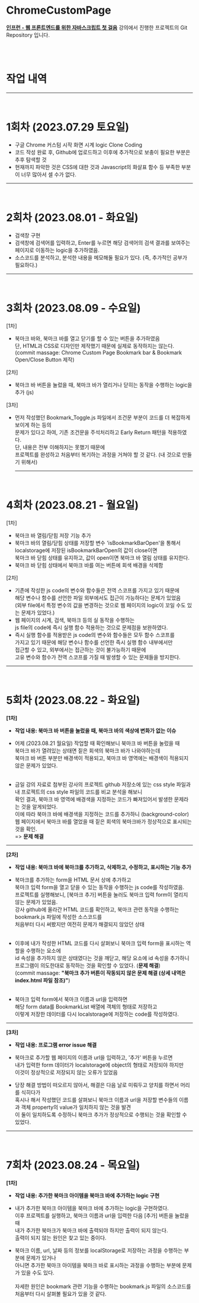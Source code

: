 # ChromeCustomPage
<b><a href="https://inf.run/eUPT">인프런 - 웹 프론트엔드를 위한 자바스크립트 첫 걸음</a></b> 강의에서 진행한 프로젝트의 Git Repository 입니다.

<br/><br/>

# 작업 내역
<hr/>
<br/>

# 1회차 (2023.07.29 토요일)

- 구글 Chrome 커스텀 시작 화면 시계 logic Clone Coding <br/>
- 코드 작성 완료 후, Github에 업로드하고 이후에 추가적으로 보충이 필요한 부분은 추후 탐색할 것
- 현재까지 파악한 것은 CSS에 대한 것과 Javascript의 화살표 함수 등 부족한 부분이 너무 많아서 셀 수가 없다.
<hr/>
<br/>

# 2회차 (2023.08.01 - 화요일)

- 검색창 구현
- 검색창에 검색어를 입력하고, Enter를 누르면 해당 검색어의 검색 결과를 보여주는 페이지로 이동하는 logic을 추가하였음.
- 소스코드를 분석하고, 분석한 내용을 메모해둘 필요가 있다. (즉, 추가적인 공부가 필요하다.)
<hr/><br/>

# 3회차 (2023.08.09 - 수요일)

[1차]
- 북마크 바와, 북마크 바를 열고 닫기를 할 수 있는 버튼을 추가하였음<br/>
  단, HTML과 CSS로 디자인만 제작했기 때문에 실제로 동작하지는 않는다.<br/>
(commit massage: Chrome Custom Page Bookmark bar & Bookmark Open/Close Button 제작)

[2차]
- 북마크 바 버튼을 눌렀을 때, 북마크 바가 열리거나 닫히는 동작을 수행하는 logic을 추가 (js)

[3차]
- 먼저 작성했던 Bookmark_Toggle.js 파일에서 조건문 부분이 코드를 더 복잡하게 보이게 하는 등의 <br/>
  문제가 있다고 하여, 기존 조건문을 주석처리하고 Early Return 패턴을 적용하였다. <br/>
  단, 내용은 전부 이해하지는 못했기 때문에 <br/>
  프로젝트를 완성하고 처음부터 복기하는 과정을 거쳐야 할 것 같다. (내 것으로 만들기 위해서)
  <hr/><br/>
 
# 4회차 (2023.08.21 - 월요일)

[1차]
- 북마크 바 열림/닫힘 저장 기능 추가
- 북마크 바의 열림/닫힘 상태를 저장할 변수 'isBookmarkBarOpen'을 통해서 <br/>
  localstorage에 저장된 isBookmarkBarOpen의 값이 close이면 <br/>
  북마크 바 닫힘 상태를 유지하고, 값이 open이면 북마크 바 열림 상태를 유지한다.
- 북마크 바 닫힘 상태에서 북마크 바를 여는 버튼에 회색 배경을 삭제함 <br>

[2차]
- 기존에 작성한 js code의 변수와 함수들은 전역 스코프를 가지고 있기 때문에 <br/>
  해당 변수나 함수를 선언한 파일 외부에서도 접근이 가능하다는 문제가 있었음 <br>
  (외부 file에서 특정 변수의 값을 변경하는 것으로 웹 페이지의 logic이 꼬일 수도 있는 문제가 있었다.)
- 웹 페이지의 시계, 검색, 북마크 등의 실 동작을 수행하는 <br/>
  js file의 code에 즉시 실행 함수 적용하는 것으로 문제점을 보완하였다. <br/>
- 즉시 실행 함수를 적용받은 js code의 변수와 함수들은 모두 함수 스코프를 <br/>
  가지고 있기 때문에 해당 변수나 함수를 선언한 즉시 실행 함수 내부에서만 <br/>
  접근할 수 있고, 외부에서는 접근하는 것이 불가능하기 때문에 <br/>
  고유 변수와 함수가 전역 스코프를 가질 때 발생할 수 있는 문제들을 방지한다.
<hr/><br/>

# 5회차 (2023.08.22 - 화요일)

<b>[1차]</b>
- <b>작업 내용: 북마크 바 버튼을 눌렀을 때, 북마크 바의 색상에 변화가 없는 이슈</b>

- 어제 (2023.08.21 월요일) 작업할 때 확인해보니 북마크 바 버튼을 눌렀을 때 <br/>
  북마크 바가 열려있는 상태면 짙은 회색의 북마크 바가 나와야하는데 <br/>
  북마크 바 버튼 부분만 배경색이 적용되고, 북마크 바 영역에는 배경색이 적용되지 않은 문제가 있었다. <br/><br/>
- 금일 강의 자료로 첨부된 강사의 프로젝트 github 저장소에 있는 css style 파일과 <br/>
  내 프로젝트의 css style 파일의 코드를 비교 분석을 해보니 <br/>
  확인 결과, 북마크 바 영역에 배경색을 지정하는 코드가 빠져있어서 발생한 문제라는 것을 알게되었다. <br/>
  이에 따라 북마크 바에 배경색을 지정하는 코드를 추가하니 (background-color)<br/>
  웹 페이지에서 북마크 바를 열었을 때 짙은 회색의 북마크바가 정상적으로 표시되는 것을 확인.<br/>
  => <b>문제 해결</b>
<hr>

<b>[2차]</b>
- <b>작업 내용: 북마크 바에 북마크를 추가하고, 삭제하고, 수정하고, 표시하는 기능 추가 </b>

- 북마크를 추가하는 form을 HTML 문서 상에 추가하고 <br/>
  북마크 입력 form을 열고 닫을 수 있는 동작을 수행하는 js code를 작성하였음. <br/>
  프로젝트를 실행해보니, [북마크 추가] 버튼을 눌러도 북마크 입력 form이 열리지 않는 문제가 있었음. <br/>
  강사 github에 올라간 HTML 코드를 확인하고, 북마크 관련 동작을 수행하는 bookmark.js 파일에 작성한 소스코드를 <br/>
  처음부터 다시 써봤지만 여전히 문제가 해결되지 않았던 상태 <br/><br/>

- 이후에 내가 작성한 HTML 코드를 다시 살펴보니 북마크 입력 form을 표시하는 역할을 수행하는 요소에 <br/>
  id 속성을 추가하지 않은 상태였다는 것을 깨닫고, 해당 요소에 id 속성을 추가하니 <br/>
  프로그램이 의도한대로 동작하는 것을 확인할 수 있었다. (<b>문제 해결</b>)<br/>
  (commit massage: <b>"북마크 추가 버튼이 작동되지 않은 문제 해결 (상세 내역은 index.html 파일 참조)"</b>) 
  <br/><br/>

- 북마크 입력 form에서 북마크 이름과 url을 입력하면 <br/>
  해당 form data를 BookmarkList 배열에 객체의 형태로 저장하고 <br/>
  이렇게 저장한 데이터를 다시 localstorage에 저장하는 code를 작성하였다.
<hr/>

<b>[3차]</b>
- <b>작업 내용: 프로그램 error issue 해결</b>

- 북마크로 추가할 웹 페이지의 이름과 url을 입력하고, '추가' 버튼을 누르면 <br/>
  내가 입력한 form 데이터가 localstorage에 object의 형태로 저장되야 하지만 <br/>
  이것이 정상적으로 저장되지 않는 오류가 있었음

- 당장 해결 방법이 떠오르지 않아서, 해결은 다음 날로 미뤄두고 양치를 하면서 머리를 식히다가 <br/>
  혹시나 해서 작성했던 코드를 살펴보니 북마크 이름과 url을 저장할 변수들의 이름과 객체 property의 value가 일치하지 않는 것을 발견 <br/>
  이 둘이 일치하도록 수정하니 북마크 추가가 정상적으로 수행되는 것을 확인할 수 있었다. <br/>
<hr/><br/>

# 7회차 (2023.08.24 - 목요일)

<b>[1차]</b>
- <b>작업 내용: 추가한 북마크 아이템을 북마크 바에 추가하는 logic 구현</b>

- 내가 추가한 북마크 아이템을 북마크 바에 추가하는 logic을 구현하였다. <br/>
  이후 프로젝트를 실행하고, 북마크 이름과 url을 입력한 다음 [추가] 버튼을 눌렀을 때 <br/>
  내가 추가한 북마크가 북마크 바에 출력되야 하지만 출력이 되지 않는다. <br/>
  출력이 되지 않는 원인은 찾고 있는 중이다. <br/>

- 북마크 이름, url, 날짜 등의 정보를 localStorage로 저장하는 과정을 수행하는 부분에 문제가 있거나 <br/> 아니면 추가한 북마크 아이템을 북마크 바로 표시하는 과정을 수행하는 부분에 문제가 있을 수도 있다. <br/><br/>
자세한 원인은 bookmark 관련 기능을 수행하는 bookmark.js 파일의 소스코드를 <br/>
처음부터 다시 살펴볼 필요가 있을 것 같다.

